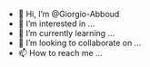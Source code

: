 - 👋 Hi, I’m @Giorgio-Abboud
- 👀 I’m interested in ...
- 🌱 I’m currently learning ...
- 💞️ I’m looking to collaborate on ...
- 📫 How to reach me ...

<!---
Giorgio-Abboud/Giorgio-Abboud is a ✨ special ✨ repository because its `README.md` (this file) appears on your GitHub profile.
You can click the Preview link to take a look at your changes.
--->
